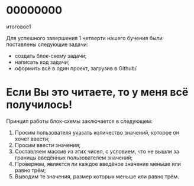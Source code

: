# 00000000
итоговое1

Для успешного завершения 1 четверти нашего бучения были поставлены следующие задачи:
* создать блок-схему задачи;
* написать код задачи;
* оформить всё в один проект, загрузив в Github/

# Если Вы это читаете, то у меня всё получилось!

Принцип работы блок-схемы заключается в следующем:

1. Просим пользователя указать количество значений, которое он хочет ввести;
2. Просим ввести значения;
3. Составляем массив из этих чисел, с условием, что не вышли за границы введённых пользователем значений;
4. Проверяем, является ли каждое введёное значение меньше или равно трём;
5. Выводим те значения, размер которых меньше или равно трём.
